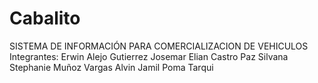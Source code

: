 # Cabalito
SISTEMA DE INFORMACIÓN PARA COMERCIALIZACION DE VEHICULOS
Integrantes:
	Erwin Alejo Gutierrez
	Josemar Elian Castro Paz
	Silvana Stephanie Muñoz Vargas
	Alvin Jamil Poma Tarqui

